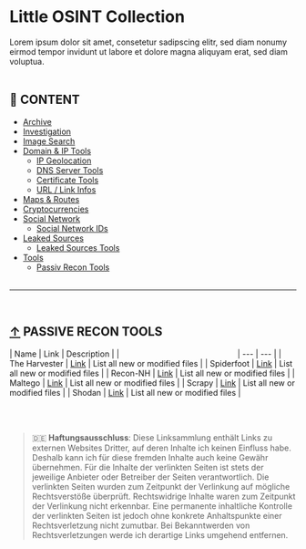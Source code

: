# Little OSINT Collection
Lorem ipsum dolor sit amet, consetetur sadipscing elitr, sed diam nonumy eirmod tempor invidunt ut labore et dolore magna aliquyam erat, sed diam voluptua.
<br/><br/>



## :file_folder: CONTENT

- [Archive](#-archive)
- [Investigation](#-investigation)
- [Image Search](#-image-search)
- [Domain & IP Tools](#-domain--ip-tools)
  - [IP Geolocation](#-ip-geolocation)
  - [DNS Server Tools](#-dns-server-tools)
  - [Certificate Tools](#-certificate-tools)
  - [URL / Link Infos](#-url--link-infos)
- [Maps & Routes](#-maps--routes)
- [Cryptocurrencies](#-cryptocurrencies)
- [Social Network](#-social-network)
  - [Social Network IDs](#-social-network-ids)
- [Leaked Sources](#-leaked-sources)
  - [Leaked Sources Tools](#-leaked-sources-tools)
- [Tools](#-tools)
  - [Passiv Recon Tools](#-passive-recon-tools)
<br/><br/>

---
<br/>


## [↑](#file_folder-content) PASSIVE RECON TOOLS


| Name | Link | Description |
| <img width=200/> | --- | --- |
| The Harvester | [Link](https://github.com/laramies/theHarvester "The Harvester") | List all new or modified files |
| Spiderfoot | [Link](https://www.spiderfoot.net/ "Spiderfoot") | List all new or modified files |
| Recon-NH | [Link](https://github.com/lanmaster53/recon-ng "SRecon-NG") | List all new or modified files |
| Maltego | [Link](https://www.maltego.com/ "Maltego") | List all new or modified files |
| Scrapy | [Link](https://scrapy.org/ "Scrapy") | List all new or modified files |
| Shodan | [Link](https://www.shodan.io/ "Shodan") | List all new or modified files |





<br/><br/>
> :de: **Haftungsausschluss**: Diese Linksammlung enthält Links zu externen Websites Dritter, auf deren Inhalte ich keinen Einfluss habe. Deshalb kann ich für diese fremden Inhalte auch keine Gewähr übernehmen. Für die Inhalte der verlinkten Seiten ist stets der jeweilige Anbieter oder Betreiber der Seiten verantwortlich. Die verlinkten Seiten wurden zum Zeitpunkt der Verlinkung auf mögliche Rechtsverstöße überprüft. Rechtswidrige Inhalte waren zum Zeitpunkt der Verlinkung nicht erkennbar. Eine permanente inhaltliche Kontrolle der verlinkten Seiten ist jedoch ohne konkrete Anhaltspunkte einer Rechtsverletzung nicht zumutbar. Bei Bekanntwerden von Rechtsverletzungen werde ich derartige Links umgehend entfernen.
